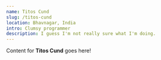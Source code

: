```yaml
---
name: Titos Cund
slug: /titos-cund
location: Bhavnagar, India
intro: Clumsy programmer
description: I guess I'm not really sure what I'm doing.
---
```

Content for **Titos Cund** goes here!